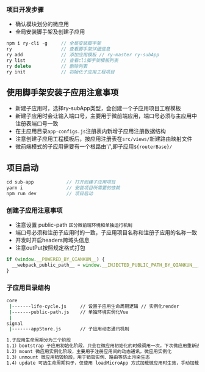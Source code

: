 ### 项目开发步骤

* 确认模块划分的微应用
* 全局安装脚手架及创建子应用

```js
npm i ry-cli -g     // 全局安装脚手架
ry                  // 查看脚手架详细信息
ry add              // 添加应用模板 // ry-master ry-subApp 
ry list             // 查看cli脚手架模板列表
ry delete           // 删除列表
ry init             // 初始化子应用工程项目
```

## 使用脚手架安装子应用注意事项

* 新建子应用时，选择ry-subApp类型，会创建一个子应用项目工程模板
* 新建子应用时会让输入端口号，主要用于微前端应用，端口号必须与主应用中注册表端口号一致
* 在主应用目录`app-configs.js`注册表内新增子应用注册数据结构
* 注意创建子应用工程模板后，按应用注册表在`src/views/`新建路由映射文件
* 微前端模式的子应用需要有一个根路由'/',即子应用`${routerBase}/`

## 项目启动

```js
cd sub-app            // 打开创建子应用项目
yarn i                // 安装项目所需要的依赖
npm run dev           // 项目启动
```

### 创建子应用注意事项

* 注意设置 public-path `区分微前端环境和单独运行机制`
* 端口号必须和注册子应用时的一致，子应用项目名称和注册子应用的名称一致
* 开发时开启headers跨域头信息
* 注意outPut按照规定格式打包

```js
if (window.__POWERED_BY_QIANKUN__) {
  __webpack_public_path__ = window.__INJECTED_PUBLIC_PATH_BY_QIANKUN__;
}
```

### 子应用目录结构

```bash
core                  
 |-------life-cycle.js     // 设置子应用生命周期逻辑 // 实例化render
 |-------public-path.js    // 单独环境实例化Vue    
 |
signal
 |-------appStore.js       // 子应用动态通讯机制
```

```bash
1.子应用生命周期分为三个阶段 
1.1）bootstrap 子应用初始化阶段，只会在微应用初始化的时候调用一次，下次微应用重新进入时会直接调用 mount 钩子，不会再重复触发 bootstrap
1.2）mount 微应用实例化阶段，主要用于注册应用间的动态通讯，微应用实例化
1.3）unmount 微应用销毁阶段，用于销毁实例、路由等防止污染生态
1.4）update 可选生命周期钩子，仅使用 loadMicroApp 方式加载微应用时生效，手动加载子应用
```
